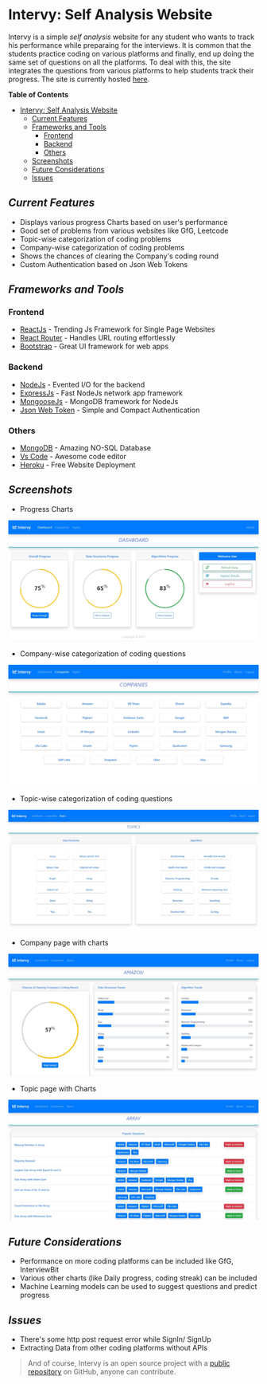 # Intervy: Self Analysis Website

Intervy is a simple _self analysis_ website for any student who wants to track his performance while preparaing for the interviews. It is common that the students practice coding on various platforms and finally, end up doing the same set of questions on all the platforms. To deal with this, the site integrates the questions from various platforms to help students track their progress. The site is currently hosted [here](https://intervy.herokuapp.com).

**Table of Contents**  

- [Intervy: Self Analysis Website](#intervy-self-analysis-website)
  - [Current Features](#current-features)
  - [Frameworks and Tools](#frameworks-and-tools)
    - [Frontend](#frontend)
    - [Backend](#backend)
    - [Others](#others)
  - [Screenshots](#screenshots)
  - [Future Considerations](#future-considerations)
  - [Issues](#issues)

## _Current Features_

- Displays various progress Charts based on user's performance
- Good set of problems from various websites like GfG, Leetcode 
- Topic-wise categorization of coding problems
- Company-wise categorization of coding problems
- Shows the chances of clearing the Company's coding round
- Custom Authentication based on Json Web Tokens

## _Frameworks and Tools_

### Frontend

- [ReactJs] - Trending Js Framework for Single Page Websites
- [React Router] - Handles URL routing effortlessly
- [Bootstrap] - Great UI framework for web apps

### Backend

- [NodeJs] - Evented I/O for the backend
- [ExpressJs] - Fast NodeJs network app framework
- [MongooseJs] - MongoDB framework for NodeJs
- [Json Web Token] - Simple and Compact Authentication

### Others

- [MongoDB] - Amazing NO-SQL Database 
- [Vs Code] - Awesome code editor
- [Heroku] - Free Website Deployment

## _Screenshots_

* Progress Charts
 
![Dashboard](/Screenshots/Dashboard.jpg "Dashboard")

* Company-wise categorization of coding questions

![Companies](/Screenshots/Companies.jpg "Company-wise Categorization")

* Topic-wise categorization of coding questions

![Topics](/Screenshots/Topics.jpg "Topic-wise Categorization")

* Company page with charts

![CompanyPage](/Screenshots/CompanyPage.jpg "Company Page")

* Topic page with Charts

![TopicPage](/Screenshots/TopicPage.jpg "Topic Page")

## _Future Considerations_

- Performance on more coding platforms can be included like GfG, InterviewBit
- Various other charts (like Daily progress, coding streak) can be included
- Machine Learning models can be used to suggest questions and predict progress

## _Issues_

- There's some http post request error while SignIn/ SignUp
- Extracting Data from other coding platforms without APIs

> And of course, Intervy is an open source project with a [public repository] on GitHub, anyone can contribute.

[//]: #
   [ReactJs]: <https://reactjs.org/>
   [React Router]: <https://www.javatpoint.com/react-router>
   [BootStrap]: <https://getbootstrap.com/>
   [NodeJs]: <http://nodejs.org>
   [ExpressJs]: <http://expressjs.com>
   [MongooseJs]: <https://mongoosejs.com/>
   [Json Web Token]: <https://jwt.io/>
   [MongoDB]: <https://www.mongodb.com/>
   [Vs Code]: <https://code.visualstudio.com/>
   [Heroku]: <https://www.heroku.com>
   [public repository]: <https://github.com/Rahulk990/Intervy>

